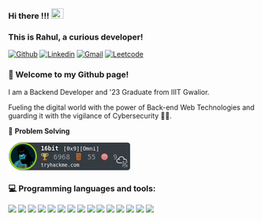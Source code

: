 ### Hi there !!! <img src="https://raw.githubusercontent.com/MartinHeinz/MartinHeinz/master/wave.gif" width="25" height="21" />
### This is Rahul, a curious developer!

[![Github](https://img.shields.io/badge/GitHub-100000?style=for-the-badge&logo=github&logoColor=white)](https://github.com/rahulm499)
[![Linkedin](https://img.shields.io/badge/LinkedIn-0077B5?style=for-the-badge&logo=linkedin&logoColor=white)](https://www.linkedin.com/in/rahul-mittal-rm)
[![Gmail](https://img.shields.io/badge/Gmail-D14836?style=for-the-badge&logo=gmail&logoColor=white)](mailto:mittalrahul018@gmail.com)
[![Leetcode](https://img.shields.io/badge/-LeetCode-FFA116?style=for-the-badge&logo=LeetCode&logoColor=black)](https://leetcode.com/mittal499/)

### 🌱 Welcome to my Github page!
I am a Backend Developer and '23 Graduate from IIIT Gwalior.

Fueling the digital world with the power of Back-end Web Technologies and guarding it with the vigilance of Cybersecurity 🕵️‍♂️.

💙 **Problem Solving**

![TryHackMe Badge](16bit.png)


### :computer: Programming languages and tools: 
<p>
<img src="https://cdn.jsdelivr.net/gh/devicons/devicon/icons/java/java-original.svg" height= 50 rem/>          
<img src="https://cdn.jsdelivr.net/gh/devicons/devicon/icons/spring/spring-original.svg" height= 50 rem/>          
<img src="https://cdn.jsdelivr.net/gh/devicons/devicon/icons/javascript/javascript-original.svg" height= 50 rem/>
<img src="https://cdn.jsdelivr.net/gh/devicons/devicon/icons/c/c-original.svg" height= 50 rem/>   
<img src="https://cdn.jsdelivr.net/gh/devicons/devicon/icons/cplusplus/cplusplus-original.svg" height=50 rem/>          
<img src="https://cdn.jsdelivr.net/gh/devicons/devicon/icons/mysql/mysql-plain.svg" height= 50 rem/>   
<img src="https://cdn.jsdelivr.net/gh/devicons/devicon/icons/nodejs/nodejs-original.svg" height= 50 rem/>
<img src="https://cdn.jsdelivr.net/gh/devicons/devicon/icons/express/express-original.svg" height= 50 rem/> 
<img src="https://cdn.jsdelivr.net/gh/devicons/devicon/icons/git/git-original.svg" height= 50 rem/>          
<img src="https://cdn.jsdelivr.net/gh/devicons/devicon/icons/docker/docker-original.svg" height= 50 rem/>          
<img src="https://cdn.jsdelivr.net/gh/devicons/devicon/icons/linux/linux-original.svg" height= 50 rem/>  
<img src="https://cdn.jsdelivr.net/gh/devicons/devicon/icons/html5/html5-original.svg" height= 50 rem/>          
<img src="https://cdn.jsdelivr.net/gh/devicons/devicon/icons/css3/css3-original.svg" height= 50 rem/>
<img src="https://cdn.jsdelivr.net/gh/devicons/devicon/icons/jquery/jquery-original.svg" height= 50 rem/> 
<img src="https://cdn.jsdelivr.net/gh/devicons/devicon/icons/react/react-original.svg" height= 50 rem/> 
</p>
